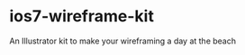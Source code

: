 ios7-wireframe-kit
==================

An Illustrator kit to make your wireframing a day at the beach
